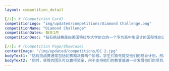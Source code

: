 ```yaml
---
layout: competition_detail

[//]: # (Competition Card)
competitionLogo: "img/updated/competitions/Diamond Challenge.png"
competitionName: "Diamond Challenge"
competitionDates: 每年1月
competitionDesc: "钻石挑战赛是由美国特拉华大学创立的一个专为高中生设计的国际性创业竞赛."

[//]: # (Competition Page/Showcase)
contentImage: "/img/updated/competitions/DC 2.jpg"
bodyText1: "钻石挑战赛通常包括初赛和决赛两个阶段。学生们首先提交他们的商业计划，然后在比赛中进行口头陈述和答辩。参赛学生不仅有机会赢得奖金，还能获得教育资源和个人发展机会。"
bodyText2: "同时，获胜的团队可以赢得奖金，用于支持他们的教育或进一步发展他们的项目。此外，钻石挑战赛是一项全球性的比赛，认可度很高。对于学生的大学申请和未来的职业生涯都有积极影响。"
---
```

